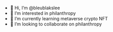 - 👋 Hi, I’m @bleublakslee
- 👀 I’m interested in philanthropy
- 🌱 I’m currently learning metaverse crypto NFT
- 💞️ I’m looking to collaborate on philanthropy

<!---
bleublakslee/bleublakslee is a ✨ special ✨ repository because its `README.md` (this file) appears on your GitHub profile.
You can click the Preview link to take a look at your changes.
--->

